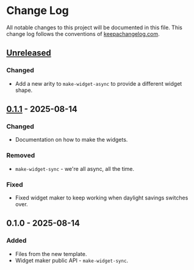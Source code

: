 # Change Log
All notable changes to this project will be documented in this file. This change log follows the conventions of [keepachangelog.com](http://keepachangelog.com/).

## [Unreleased]
### Changed
- Add a new arity to `make-widget-async` to provide a different widget shape.

## [0.1.1] - 2025-08-14
### Changed
- Documentation on how to make the widgets.

### Removed
- `make-widget-sync` - we're all async, all the time.

### Fixed
- Fixed widget maker to keep working when daylight savings switches over.

## 0.1.0 - 2025-08-14
### Added
- Files from the new template.
- Widget maker public API - `make-widget-sync`.

[Unreleased]: https://github.com/dkick/clj-sql-parser/compare/0.1.1...HEAD
[0.1.1]: https://github.com/dkick/clj-sql-parser/compare/0.1.0...0.1.1
